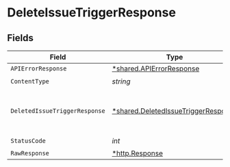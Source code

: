 # DeleteIssueTriggerResponse


## Fields

| Field                                                                                     | Type                                                                                      | Required                                                                                  | Description                                                                               |
| ----------------------------------------------------------------------------------------- | ----------------------------------------------------------------------------------------- | ----------------------------------------------------------------------------------------- | ----------------------------------------------------------------------------------------- |
| `APIErrorResponse`                                                                        | [*shared.APIErrorResponse](../../models/shared/apierrorresponse.md)                       | :heavy_minus_sign:                                                                        | Not Found                                                                                 |
| `ContentType`                                                                             | *string*                                                                                  | :heavy_check_mark:                                                                        | N/A                                                                                       |
| `DeletedIssueTriggerResponse`                                                             | [*shared.DeletedIssueTriggerResponse](../../models/shared/deletedissuetriggerresponse.md) | :heavy_minus_sign:                                                                        | An object with deleted issue trigger's id                                                 |
| `StatusCode`                                                                              | *int*                                                                                     | :heavy_check_mark:                                                                        | N/A                                                                                       |
| `RawResponse`                                                                             | [*http.Response](https://pkg.go.dev/net/http#Response)                                    | :heavy_minus_sign:                                                                        | N/A                                                                                       |